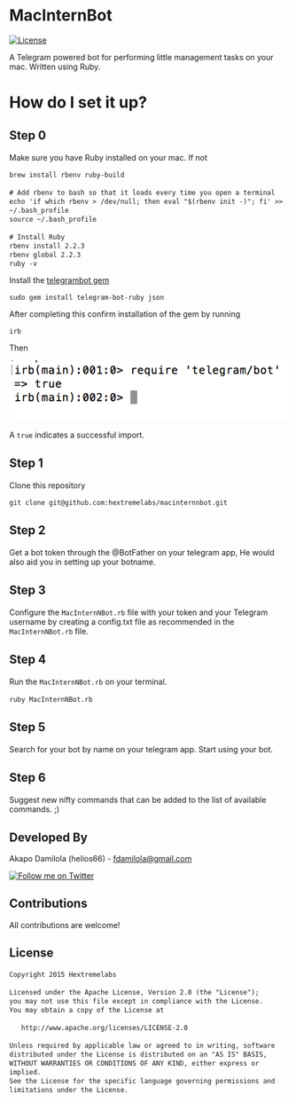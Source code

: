 MacInternBot
======================
[![License](https://img.shields.io/badge/license-Apache%202-blue.svg)](https://www.apache.org/licenses/LICENSE-2.0)

A Telegram powered bot for performing little management tasks on your mac. Written using Ruby.

# How do I set it up?

## Step 0

####
Make sure you have Ruby installed on your mac. If not

```
brew install rbenv ruby-build

# Add rbenv to bash so that it loads every time you open a terminal
echo 'if which rbenv > /dev/null; then eval "$(rbenv init -)"; fi' >> ~/.bash_profile
source ~/.bash_profile

# Install Ruby
rbenv install 2.2.3
rbenv global 2.2.3
ruby -v
```
Install the [telegrambot gem](https://github.com/atipugin/telegram-bot-ruby)
```
sudo gem install telegram-bot-ruby json
```

After completing this confirm installation of the gem by running
```
irb
```

Then

![screenshot of expected irb command](https://raw.githubusercontent.com/hextremelabs/macinternnbot/master/logo/irb.png)

A `true` indicates a successful import.


## Step 1

####
Clone this repository 
```
git clone git@github.com:hextremelabs/macinternnbot.git
```

## Step 2

####
Get a bot token through the @BotFather on your telegram app, He would also aid you in setting up your botname.

## Step 3

####
Configure the `MacInternNBot.rb` file with your token and your Telegram username by creating a config.txt file as recommended in the `MacInternNBot.rb` file.

## Step 4

####
Run the `MacInternNBot.rb` on your terminal.

`ruby MacInternNBot.rb`

## Step 5

####
Search for your bot by name on your telegram app. 
Start using your bot.

## Step 6

####
Suggest new nifty commands that can be added to the list of available commands. ;)


Developed By
-------
Akapo Damilola (helios66) - <fdamilola@gmail.com>

<a href="https://twitter.com/_fdamilola">
<img alt="Follow me on Twitter"
src="https://upload.wikimedia.org/wikipedia/en/thumb/9/9f/Twitter_bird_logo_2012.svg/1259px-Twitter_bird_logo_2012.svg.png" width="75"/>
</a>

Contributions
-------

All contributions are welcome!

License
-------

    Copyright 2015 Hextremelabs

    Licensed under the Apache License, Version 2.0 (the "License");
    you may not use this file except in compliance with the License.
    You may obtain a copy of the License at

       http://www.apache.org/licenses/LICENSE-2.0

    Unless required by applicable law or agreed to in writing, software
    distributed under the License is distributed on an "AS IS" BASIS,
    WITHOUT WARRANTIES OR CONDITIONS OF ANY KIND, either express or implied.
    See the License for the specific language governing permissions and
    limitations under the License.